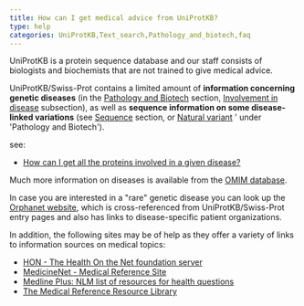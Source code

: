 ```yaml
---
title: How can I get medical advice from UniProtKB?
type: help
categories: UniProtKB,Text_search,Pathology_and_biotech,faq
---
```


UniProtKB is a protein sequence database and our staff consists of biologists and biochemists that are not trained to give medical advice.

UniProtKB/Swiss-Prot contains a limited amount of **information concerning genetic diseases** (in the [Pathology and Biotech](https://www.uniprot.org/help/pathology_and_biotech_section) section, [Involvement in disease](https://www.uniprot.org/help/involvement_in_disease) subsection), as well as **sequence information on some disease-linked variations** (see [Sequence](https://www.uniprot.org/help/sequences_section) section, or [Natural variant](https://www.uniprot.org/help/variant) ' under 'Pathology and Biotech').

see:

-   [How can I get all the proteins involved in a given disease?](https://www.uniprot.org/help/disease_query)

Much more information on diseases is available from the [OMIM database](http://www.omim.org/).

In case you are interested in a "rare" genetic disease you can look up the [Orphanet website](http://www.orpha.net/), which is cross-referenced from UniProtKB/Swiss-Prot entry pages and also has links to disease-specific patient organizations.

In addition, the following sites may be of help as they offer a variety of links to information sources on medical topics:

-   [HON - The Health On the Net foundation server](http://www.hon.ch/)
-   [MedicineNet - Medical Reference Site](http://www.medicinenet.com/)
-   [Medline Plus: NLM list of resources for health questions](https://medlineplus.gov/)
-   [The Medical Reference Resource Library](http://www.guidetohealthcareschools.com/library/medical-reference)
